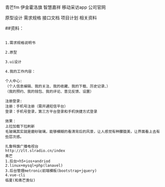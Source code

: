 
青芒fm
伊金霍洛旗
智慧嘉祥
移动采访app
公司官网

原型设计
需求规格
接口文档
项目计划
相关资料


##资料：
```

1.需求规格说明书

2.原型

3.ui设计

4.我的工作内容：

个人中心:
（个人信息编辑、我的关注、我的收藏、我的下载、历史记录、） 
（我的预约、我的钱包、我的评论、意见反馈、设置）

注册登录: 
注册：手机号注册（需开通短信平台）
登录：手机号登录，第三方平台登录和手机快捷方式登录

效果：
上拉加载下拉刷新
毛玻璃其实就是磨砂玻璃，能够模糊的看清背后的风景，让人感觉有种朦胧美，让界面看上去有些层次感。

```

```
扎鲁特旗广播电视台
http://zlt.slradio.cn/index
青芒
1.后台+h5+ios+andriod
2.linux+mysql+php(lanavel)
3.后台管理metronic前端模板(bootstrap+jquery)
4.vue-cli
临夏(和青芒类似)

```

